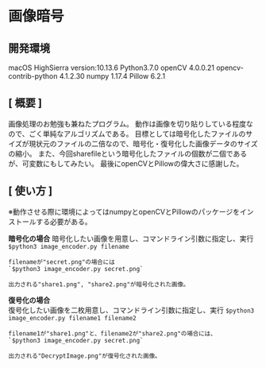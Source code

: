 # 画像暗号

## 開発環境
macOS HighSierra version:10.13.6 
Python3.7.0
openCV 4.0.0.21
opencv-contrib-python 4.1.2.30
numpy 1.17.4
Pillow 6.2.1

## [ 概要 ]
画像処理のお勉強も兼ねたプログラム。
動作は画像を切り貼りしている程度なので、ごく単純なアルゴリズムである。
目標としては暗号化したファイルのサイズが現状元のファイルの二倍なので、暗号化・復号化した画像データのサイズの縮小。
また、今回sharefileという暗号化したファイルの個数が二個であるが、可変数にもしてみたい。
最後にopenCVとPillowの偉大さに感謝した。

## [ 使い方 ]
※動作させる際に環境によってはnumpyとopenCVとPillowのパッケージをインストールする必要がある。

**暗号化の場合**
	暗号化したい画像を用意し、コマンドライン引数に指定し、実行
	`$python3 image_encoder.py filename`
	
	filenameが"secret.png"の場合には
	`$python3 image_encoder.py secret.png`
	
	出力される"share1.png", "share2.png"が暗号化された画像。
	
**復号化の場合**	
	復号化したい画像を二枚用意し、コマンドライン引数に指定し、実行
	`$python3 image_encoder.py filename1 filename2`
	
	filename1が"share1.png"と、filename2が"share2.png"の場合には、
	`$python3 image_encoder.py secret.png`
	
	出力される"DecryptImage.png"が復号化された画像。
	
